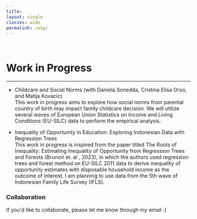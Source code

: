 ```yaml
---
title: 
layout: single
classes: wide
permalink: /wip/
---
```

<br/>

# Work in Progress </center>
- - -
* Childcare and Social Norms (with Daniela Sonedda, Cristina Elisa Orso, and Matija Kovacic)  
This work in progress aims to explore how social norms from parental country of birth may impact family childcare decision. We will utilize several waves of European Union Statistics on Income and Living Conditions (EU-SILC) data to perform the empirical analysis. 

* Inequality of Opportunity in Education: Exploring Indonesian Data with Regression Trees  
This work in progress is inspired from the paper titled The Roots of Inequality: Estimating Inequality of Opportunity from Regression Trees and Forests (Brunori et. al , 2023), in which the authors used regression trees and forest method on EU-SILC 2011 data to derive inequality of opportunity estimates with disposable household income as the outcome of interest. I am planning to use data from the 5th wave of Indonesian Family Life Survey (IFLS).  

### Collaboration
If you'd like to collaborate, please let me know through my  email :) 

